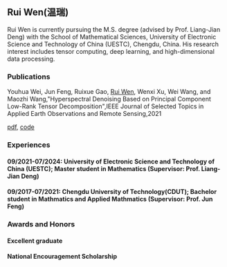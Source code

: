 ## Rui Wen(温瑞)

Rui Wen is currently pursuing the M.S. degree (advised by Prof. Liang-Jian Deng) with the School of Mathematical Sciences, University of Electronic Science and Technology of China (UESTC), Chengdu, China. His research interest includes tensor computing, deep learning, and high-dimensional data processing.

### Publications
Youhua Wei, Jun Feng, Ruixue Gao, [Rui Wen](https://rui-wen0215.github.io/), Wenxi Xu, Wei Wang, and Maozhi Wang,"Hyperspectral Denoising Based on Principal Component Low-Rank Tensor Decomposition",IEEE Journal of Selected Topics in Applied Earth Observations and Remote Sensing,2021

[pdf](https://github.com/Rui-Wen0215/Rui-Wen0215.github.io), [code](https://github.com/Rui-Wen0215/Rui-Wen0215.github.io)

### Experiences
#### 09/2021-07/2024: University of Electronic Science and Technology of China (UESTC); Master student in Mathematics (Supervisor: Prof. Liang-Jian Deng)

#### 09/2017-07/2021: Chengdu University of Technology(CDUT); Bachelor student in Mathmatics and Applied Mathmatics (Supervisor: Prof. Jun Feng)

### Awards and Honors
#### Excellent graduate
#### National Encouragement Scholarship
